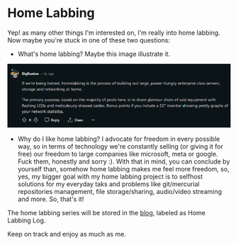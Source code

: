 # Home Labbing

Yep! as many other things I'm interested on, I'm really into home labbing. Now maybe you're stuck in one of these two questions:

- What's home labbing? Maybe this image illustrate it.

![HomeLabbing](../static/homelabbing.png)

- Why do I like home labbing?
    I advocate for freedom in every possible way, so in terms of technology we're constantly selling (or giving it for free) our freedom to large companies like microsoft, meta or google. Fuck them, honestly and sorry :).
    With that in mind, you can conclude by yourself than, somehow home labbing makes me feel more freedom, so, yes, my bigger goal with my home labbing project is to selfhost solutions for my everyday taks and problems like git/mercurial repositories management, file storage/sharing, audio/video streaming and more. So, that's it!

The home labbing series will be stored in the [blog](../blog/index), labeled as Home Labbing Log.

Keep on track and enjoy as much as me.